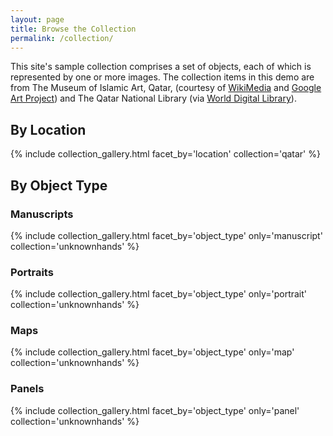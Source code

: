 ```yaml
---
layout: page
title: Browse the Collection
permalink: /collection/
---
```


This site's sample collection comprises a set of objects, each of which is represented by one or more images. The collection items in this demo are from The Museum of Islamic Art, Qatar, (courtesy of [WikiMedia](https://commons.wikimedia.org/wiki/Category:Google_Art_Project_works_in_The_Museum_of_Islamic_Art,_Qatar) and [Google Art Project](https://www.google.com/culturalinstitute/about/artproject/)) and The Qatar National Library (via [World Digital Library](https://www.wdl.org/en/)).

## By Location
{% include collection_gallery.html facet_by='location' collection='qatar' %}

## By Object Type

### Manuscripts
{% include collection_gallery.html facet_by='object_type' only='manuscript' collection='unknownhands' %}
### Portraits
{% include collection_gallery.html facet_by='object_type' only='portrait' collection='unknownhands' %}
### Maps
{% include collection_gallery.html facet_by='object_type' only='map' collection='unknownhands' %}
### Panels
{% include collection_gallery.html facet_by='object_type' only='panel' collection='unknownhands' %}